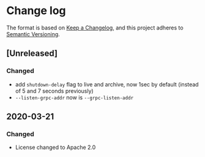 # Change log

The format is based on [Keep a Changelog](https://keepachangelog.com/en/1.0.0/),
and this project adheres to [Semantic Versioning](https://semver.org/spec/v2.0.0.html).


## [Unreleased]
### Changed
* add `shutdown-delay` flag to live and archive, now 1sec by default (instead of 5 and 7 seconds previously)
* `--listen-grpc-addr` now is `--grpc-listen-addr`



## 2020-03-21

### Changed

* License changed to Apache 2.0
